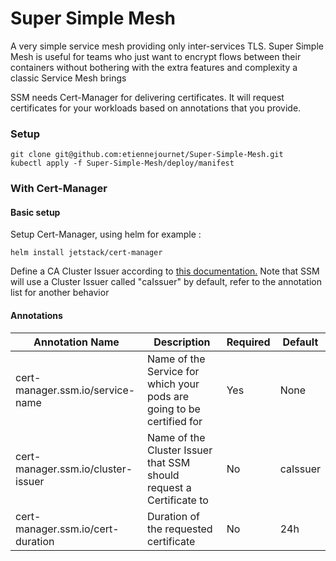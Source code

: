 
# Super Simple Mesh

A very simple service mesh providing only inter-services TLS.
Super Simple Mesh is useful for teams who just want to encrypt flows between their containers without bothering with the extra features and complexity a classic Service Mesh brings


SSM needs Cert-Manager for delivering certificates. It will request certificates for your workloads based on annotations that you provide.

### Setup
```
git clone git@github.com:etiennejournet/Super-Simple-Mesh.git
kubectl apply -f Super-Simple-Mesh/deploy/manifest
```

### With Cert-Manager 
#### Basic setup
Setup Cert-Manager, using helm for example :

    helm install jetstack/cert-manager

Define a CA Cluster Issuer according to [this documentation.](https://cert-manager.io/docs/configuration/ca/)
Note that SSM will use a Cluster Issuer called "caIssuer" by default, refer to the annotation list for another behavior
 
#### Annotations 
| Annotation Name | Description | Required| Default |
|--|--|--|--|
| cert-manager.ssm.io/service-name | Name of the Service for which your pods are going to be certified for | Yes | None
| cert-manager.ssm.io/cluster-issuer | Name of the Cluster Issuer that SSM should request a Certificate to | No | caIssuer
| cert-manager.ssm.io/cert-duration | Duration of the requested certificate | No | 24h 

